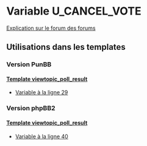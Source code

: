 # Variable U_CANCEL_VOTE
[Explication sur le forum des forums](http://forum.forumactif.com/t294113-listing-des-variables#U_CANCEL_VOTE)

## Utilisations dans les templates

### Version PunBB

#### [Template viewtopic_poll_result](punbb/viewtopic_poll_result.md)
* [Variable à la ligne 29](../punbb/viewtopic_poll_result.tpl#L29)

### Version phpBB2

#### [Template viewtopic_poll_result](subsilver/viewtopic_poll_result.md)
* [Variable à la ligne 40](../subsilver/viewtopic_poll_result.tpl#L40)